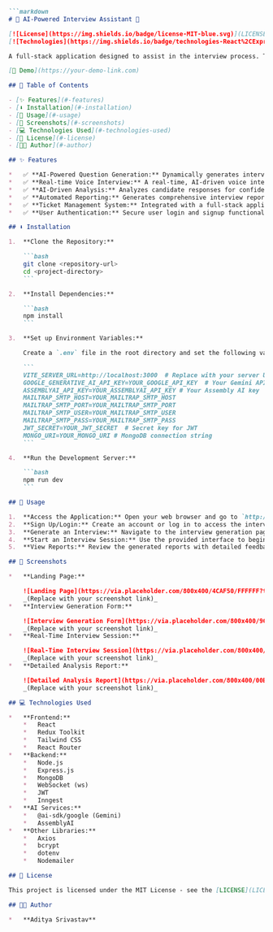 ```markdown
```markdown
# 🤖 AI-Powered Interview Assistant 🎤

[![License](https://img.shields.io/badge/license-MIT-blue.svg)](LICENSE)
[![Technologies](https://img.shields.io/badge/technologies-React%2CExpress%2CNode.js%2CWebSocket-brightgreen.svg)](/README.md#technologies-used)

A full-stack application designed to assist in the interview process. This project leverages the power of AI to generate interview questions, analyze candidate responses, and provide comprehensive feedback. It includes features like a real-time voice interview interface, AI-powered analysis, and a ticket management system.

[🔗 Demo](https://your-demo-link.com)

## 📜 Table of Contents

- [✨ Features](#-features)
- [⬇️ Installation](#-installation)
- [🚦 Usage](#-usage)
- [📸 Screenshots](#-screenshots)
- [💻 Technologies Used](#-technologies-used)
- [📄 License](#-license)
- [🧑‍💻 Author](#-author)

## ✨ Features

*   ✅ **AI-Powered Question Generation:** Dynamically generates interview questions based on role, level, and tech stack.
*   ✅ **Real-time Voice Interview:** A real-time, AI-driven voice interview experience using WebSockets.
*   ✅ **AI-Driven Analysis:** Analyzes candidate responses for confidence, clarity, and technical understanding.
*   ✅ **Automated Reporting:** Generates comprehensive interview reports with feedback and recommendations.
*   ✅ **Ticket Management System:** Integrated with a full-stack application to analyze and manage tickets.
*   ✅ **User Authentication:** Secure user login and signup functionality.

## ⬇️ Installation

1.  **Clone the Repository:**

    ```bash
    git clone <repository-url>
    cd <project-directory>
    ```

2.  **Install Dependencies:**

    ```bash
    npm install
    ```

3.  **Set up Environment Variables:**

    Create a `.env` file in the root directory and set the following variables:

    ```
    VITE_SERVER_URL=http://localhost:3000  # Replace with your server URL
    GOOGLE_GENERATIVE_AI_API_KEY=YOUR_GOOGLE_API_KEY  # Your Gemini API key
    ASSEMBLYAI_API_KEY=YOUR_ASSEMBLYAI_API_KEY # Your Assembly AI key
    MAILTRAP_SMTP_HOST=YOUR_MAILTRAP_SMTP_HOST
    MAILTRAP_SMTP_PORT=YOUR_MAILTRAP_SMTP_PORT
    MAILTRAP_SMTP_USER=YOUR_MAILTRAP_SMTP_USER
    MAILTRAP_SMTP_PASS=YOUR_MAILTRAP_SMTP_PASS
    JWT_SECRET=YOUR_JWT_SECRET  # Secret key for JWT
    MONGO_URI=YOUR_MONGO_URI # MongoDB connection string
    ```

4.  **Run the Development Server:**

    ```bash
    npm run dev
    ```

## 🚦 Usage

1.  **Access the Application:** Open your web browser and go to `http://localhost:5173`.
2.  **Sign Up/Login:** Create an account or log in to access the interview features.
3.  **Generate an Interview:** Navigate to the interview generation page, fill out the details (role, level, etc.), and generate interview questions.
4.  **Start an Interview Session:** Use the provided interface to begin the voice interview. Speak your answers, and the system will analyze them.
5.  **View Reports:** Review the generated reports with detailed feedback and recommendations.

## 📸 Screenshots

*   **Landing Page:**

    ![Landing Page](https://via.placeholder.com/800x400/4CAF50/FFFFFF?text=Landing+Page)
    _(Replace with your screenshot link)_
*   **Interview Generation Form:**

    ![Interview Generation Form](https://via.placeholder.com/800x400/9C27B0/FFFFFF?text=Interview+Generation+Form)
    _(Replace with your screenshot link)_
*   **Real-Time Interview Session:**

    ![Real-Time Interview Session](https://via.placeholder.com/800x400/2196F3/FFFFFF?text=Real-Time+Interview+Session)
    _(Replace with your screenshot link)_
*   **Detailed Analysis Report:**

    ![Detailed Analysis Report](https://via.placeholder.com/800x400/00BCD4/FFFFFF?text=Detailed+Analysis+Report)
    _(Replace with your screenshot link)_

## 💻 Technologies Used

*   **Frontend:**
    *   React
    *   Redux Toolkit
    *   Tailwind CSS
    *   React Router
*   **Backend:**
    *   Node.js
    *   Express.js
    *   MongoDB
    *   WebSocket (ws)
    *   JWT
    *   Inngest
*   **AI Services:**
    *   @ai-sdk/google (Gemini)
    *   AssemblyAI
*   **Other Libraries:**
    *   Axios
    *   bcrypt
    *   dotenv
    *   Nodemailer

## 📄 License

This project is licensed under the MIT License - see the [LICENSE](LICENSE) file for details.

## 🧑‍💻 Author

*   **Aditya Srivastav**
```

```
